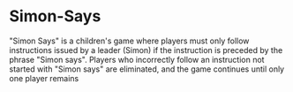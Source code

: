 # Simon-Says
"Simon Says" is a children's game where players must only follow instructions issued by a leader (Simon) if the instruction is preceded by the phrase "Simon says". Players who incorrectly follow an instruction not started with "Simon says" are eliminated, and the game continues until only one player remains
